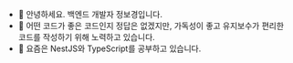 - 👋 안녕하세요. 백엔드 개발자 정보경입니다.
- 🌱 어떤 코드가 좋은 코드인지 정답은 없겠지만, 가독성이 좋고 유지보수가 편리한 코드를 작성하기 위해 노력하고 있습니다.
- 👀 요즘은 NestJS와 TypeScript를 공부하고 있습니다.


<!---
gonpress/gonpress is a ✨ special ✨ repository because its `README.md` (this file) appears on your GitHub profile.
You can click the Preview link to take a look at your changes.
--->
